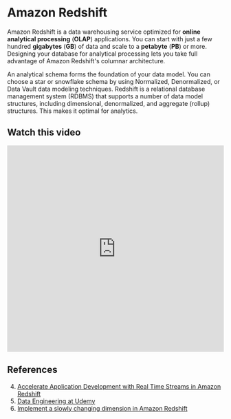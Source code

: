 # Amazon Redshift

Amazon Redshift is a data warehousing service optimized for **online analytical processing** (**OLAP**) applications. You can start with just a few hundred **gigabytes** (**GB**) of data and scale to a **petabyte** (**PB**) or more. Designing your database for analytical processing lets you take full advantage of Amazon Redshift's columnar architecture.

An analytical schema forms the foundation of your data model. You can choose a star or snowflake schema by using Normalized, Denormalized, or Data Vault data modeling techniques. Redshift is a relational database management system (RDBMS) that supports a number of data model structures, including dimensional, denormalized, and aggregate (rollup) structures. This makes it optimal for analytics.

## Watch this video

<iframe width="100%" height="480" src="https://www.youtube.com/embed/lWwFJV_9PoE" title="Introduction to Data Warehousing on AWS with Amazon Redshift | Amazon Web Services" frameborder="0" allow="accelerometer; autoplay; clipboard-write; encrypted-media; gyroscope; picture-in-picture" allowfullscreen></iframe>

## References

4. [Accelerate Application Development with Real Time Streams in Amazon Redshift](https://bit.ly/3Se99Ur)
5. [Data Engineering at Udemy](https://www.slideshare.net/ankarabigdata/data-engineering-at-udemy?qid=d835f0e3-f290-4445-bd19-d6ac6824e24c&v=&b=&from_search=5)
6. [Implement a slowly changing dimension in Amazon Redshift](https://aws.amazon.com/blogs/big-data/implement-a-slowly-changing-dimension-in-amazon-redshift/)